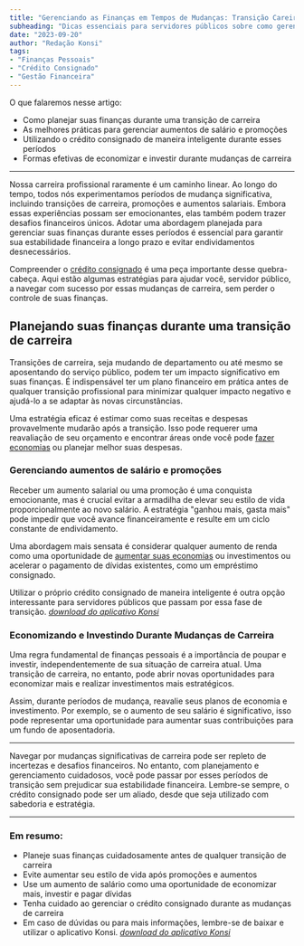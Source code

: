 ```yaml
---
title: "Gerenciando as Finanças em Tempos de Mudanças: Transição Careira, Promoções e Aumentos"
subheading: "Dicas essenciais para servidores públicos sobre como gerenciar suas finanças durante momentos de mudança significativa, como transição de carreira, promoções e aumentos de salário."
date: "2023-09-20"
author: "Redação Konsi"
tags:
- "Finanças Pessoais"
- "Crédito Consignado"
- "Gestão Financeira"
---
```


O que falaremos nesse artigo:

- Como planejar suas finanças durante uma transição de carreira
- As melhores práticas para gerenciar aumentos de salário e promoções
- Utilizando o crédito consignado de maneira inteligente durante esses períodos
- Formas efetivas de economizar e investir durante mudanças de carreira

---

Nossa carreira profissional raramente é um caminho linear. Ao longo do tempo, todos nós experimentamos períodos de mudança significativa, incluindo transições de carreira, promoções e aumentos salariais. Embora essas experiências possam ser emocionantes, elas também podem trazer desafios financeiros únicos. Adotar uma abordagem planejada para gerenciar suas finanças durante esses períodos é essencial para garantir sua estabilidade financeira a longo prazo e evitar endividamentos desnecessários.

Compreender o [crédito consignado](https://www.konsi.com.br/postagens/por-que-o-credito-consignado-e-a-melhor-escolha-para-servidores-publicos) é uma peça importante desse quebra-cabeça. Aqui estão algumas estratégias para ajudar você, servidor público, a navegar com sucesso por essas mudanças de carreira, sem perder o controle de suas finanças.

## Planejando suas finanças durante uma transição de carreira

Transições de carreira, seja mudando de departamento ou até mesmo se aposentando do serviço público, podem ter um impacto significativo em suas finanças. É indispensável ter um plano financeiro em prática antes de qualquer transição profissional para minimizar qualquer impacto negativo e ajudá-lo a se adaptar às novas circunstâncias.

Uma estratégia eficaz é estimar como suas receitas e despesas provavelmente mudarão após a transição. Isso pode requerer uma reavaliação de seu orçamento e encontrar áreas onde você pode [fazer economias](https://www.konsi.com.br/postagens/como-economizar-dinheiro-na-pratica-com-dicas-simples) ou planejar melhor suas despesas.

### Gerenciando aumentos de salário e promoções

Receber um aumento salarial ou uma promoção é uma conquista emocionante, mas é crucial evitar a armadilha de elevar seu estilo de vida proporcionalmente ao novo salário. A estratégia "ganhou mais, gasta mais" pode impedir que você avance financeiramente e resulte em um ciclo constante de endividamento.

Uma abordagem mais sensata é considerar qualquer aumento de renda como uma oportunidade de [aumentar suas economias](https://www.konsi.com.br/postagens/7-dicas-para-servidores-publicos-economizarem-dinheiro) ou investimentos ou acelerar o pagamento de dívidas existentes, como um empréstimo consignado.

Utilizar o próprio crédito consignado de maneira inteligente é outra opção interessante para servidores públicos que passam por essa fase de transição. [*download do aplicativo Konsi*](https://www.konsi.com.br/dowload)

### Economizando e Investindo Durante Mudanças de Carreira

Uma regra fundamental de finanças pessoais é a importância de poupar e investir, independentemente de sua situação de carreira atual. Uma transição de carreira, no entanto, pode abrir novas oportunidades para economizar mais e realizar investimentos mais estratégicos.

Assim, durante períodos de mudança, reavalie seus planos de economia e investimento. Por exemplo, se o aumento de seu salário é significativo, isso pode representar uma oportunidade para aumentar suas contribuições para um fundo de aposentadoria.

---

Navegar por mudanças significativas de carreira pode ser repleto de incertezas e desafios financeiros. No entanto, com planejamento e gerenciamento cuidadosos, você pode passar por esses períodos de transição sem prejudicar sua estabilidade financeira. Lembre-se sempre, o crédito consignado pode ser um aliado, desde que seja utilizado com sabedoria e estratégia.

---

### Em resumo:

- Planeje suas finanças cuidadosamente antes de qualquer transição de carreira
- Evite aumentar seu estilo de vida após promoções e aumentos
- Use um aumento de salário como uma oportunidade de economizar mais, investir e pagar dívidas
- Tenha cuidado ao gerenciar o crédito consignado durante as mudanças de carreira
- Em caso de dúvidas ou para mais informações, lembre-se de baixar e utilizar o aplicativo Konsi. [*download do aplicativo Konsi*](https://www.konsi.com.br/dowload)